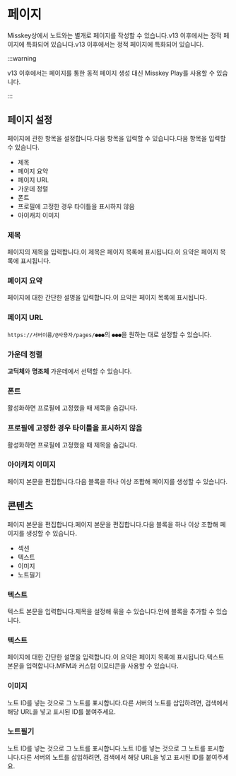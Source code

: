 # 페이지

Misskey상에서 노트와는 별개로 페이지를 작성할 수 있습니다.v13 이후에서는 정적 페이지에 특화되어 있습니다.v13 이후에서는 정적 페이지에 특화되어 있습니다.

:::warning

v13 이후에서는 페이지를 통한 동적 페이지 생성 대신 Misskey Play를 사용할 수 있습니다.

:::

## 페이지 설정

페이지에 관한 항목을 설정합니다.다음 항목을 입력할 수 있습니다.다음 항목을 입력할 수 있습니다.

- 제목
- 페이지 요약
- 페이지 URL
- 가운데 정렬
- 폰트
- 프로필에 고정한 경우 타이틀을 표시하지 않음
- 아이캐치 이미지

### 제목

페이지의 제목을 입력합니다.이 제목은 페이지 목록에 표시됩니다.이 요약은 페이지 목록에 표시됩니다.

### 페이지 요약

페이지에 대한 간단한 설명을 입력합니다.이 요약은 페이지 목록에 표시됩니다.

### 페이지 URL

`https://서버이름/@사용자/pages/●●●`의 `●●●`을 원하는 대로 설정할 수 있습니다.

### 가운데 정렬

**고딕체**와 **명조체** 가운데에서 선택할 수 있습니다.

### 폰트

활성화하면 프로필에 고정했을 때 제목을 숨깁니다.

### 프로필에 고정한 경우 타이틀을 표시하지 않음

활성화하면 프로필에 고정했을 때 제목을 숨깁니다.

### 아이캐치 이미지

페이지 본문을 편집합니다.다음 블록을 하나 이상 조합해 페이지를 생성할 수 있습니다.

## 콘텐츠

페이지 본문을 편집합니다.페이지 본문을 편집합니다.다음 블록을 하나 이상 조합해 페이지를 생성할 수 있습니다.

- 섹션
- 텍스트
- 이미지
- 노트필기

### 텍스트

텍스트 본문을 입력합니다.제목을 설정해 묶을 수 있습니다.안에 블록을 추가할 수 있습니다.

### 텍스트

페이지에 대한 간단한 설명을 입력합니다.이 요약은 페이지 목록에 표시됩니다.텍스트 본문을 입력합니다.MFM과 커스텀 이모티콘을 사용할 수 있습니다.

### 이미지

노트 ID를 넣는 것으로 그 노트를 표시합니다.다른 서버의 노트를 삽입하려면, 검색에서 해당 URL을 넣고 표시된 ID를 붙여주세요.

### 노트필기

노트 ID를 넣는 것으로 그 노트를 표시합니다.노트 ID를 넣는 것으로 그 노트를 표시합니다.다른 서버의 노트를 삽입하려면, 검색에서 해당 URL을 넣고 표시된 ID를 붙여주세요.
